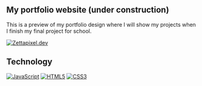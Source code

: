 ## My portfolio website (under construction)

This is a preview of my portfolio design where I will show my projects when I finish my final project for school.

[![Zettapixel.dev](https://img.shields.io/badge/-Zettapixel.dev-000000?style=flat&logo=javascript)](https://www.zettapixel.dev/)

## Technology

[![JavaScript](https://img.shields.io/badge/-JavaScript-000000?style=flat&logo=javascript)](#)
[![HTML5](https://img.shields.io/badge/-HTML5-000000?style=flat&logo=html5)](#)
[![CSS3](https://img.shields.io/badge/-CSS3-000000?style=flat&logo=css3)](#)
